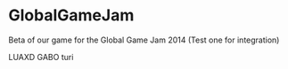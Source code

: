 GlobalGameJam
=============

Beta of our game for the Global Game Jam 2014 (Test one for integration)

LUAXD
GABO
turi
